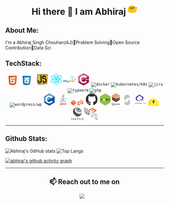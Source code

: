 <h1 align="center">Hi there 👋 I am  Abhiraj  <img src="https://raw.githubusercontent.com/AnmolVerma404/AnmolVerma404/main/gif/happy.gif" width="30"/></h1>
<!-- <p align="center"> 
  Visitors count<br>
  <img src="https://profile-counter.glitch.me/AnmolVerma404/count.svg" />
</p> -->

## **About Me:**

I'm a Abhiraj Singh Chouhan(AJ)🔸Problem Solving🔸Open Source Contribution🔸Data Sci

## **TechStack:**

<p align="center">
<code><img height="40" src="https://raw.githubusercontent.com/AnmolVerma404/AnmolVerma404/main/gif/html.webp" alt="html"></code>
<code><img height="40" src="https://raw.githubusercontent.com/AnmolVerma404/AnmolVerma404/main/gif/css.webp" alt="css"></code>
<code> <img src="https://raw.githubusercontent.com/AnmolVerma404/AnmolVerma404/main/gif/js.webp" height="40" alt="js"></code>
<code><img height="40" src="https://raw.githubusercontent.com/AnmolVerma404/AnmolVerma404/main/gif/react.webp" alt="react"></code>
<code><img height="40" src="https://raw.githubusercontent.com/AnmolVerma404/AnmolVerma404/57349ace8ef179db36676b6c893c209311d4fd6d/svg/mysql.svg" alt="mysql"></code>
<code><img height="40" src="https://raw.githubusercontent.com/AnmolVerma404/AnmolVerma404/57349ace8ef179db36676b6c893c209311d4fd6d/svg/cpp.svg"  alt="cpp/c++"></code>
<code><img height="40" src="./svg/docker.svg" alt="docker"></code>
<code><img height="40" src="./svg/kubernetes.svg"  alt="kubernetes/k8s"></code>
<code><img height="40" src="./svg/jira.svg" alt="jira"></code>
<code><img height="40" src="./svg/typeorm.svg" alt="typeorm"></code>
<code><img height="40" src="./svg/php.svg" alt="php"></code>
<br>
<code><img height="40" src="./svg/wordpress.svg" alt="wordpress/wp"></code>
<code><img height="40" src="https://raw.githubusercontent.com/AnmolVerma404/AnmolVerma404/57349ace8ef179db36676b6c893c209311d4fd6d/svg/c.svg"  alt="c"></code>
<code><img height="40" src="https://raw.githubusercontent.com/AnmolVerma404/AnmolVerma404/57349ace8ef179db36676b6c893c209311d4fd6d/svg/java.svg" alt="java"></code>
<code><img height="20" src="https://raw.githubusercontent.com/AnmolVerma404/AnmolVerma404/main/gif/git.webp" alt="git"></code>
<code><img height="40" src="https://raw.githubusercontent.com/AnmolVerma404/AnmolVerma404/main/gif/github.webp" alt="github"></code>
<code><img height="40" src="https://raw.githubusercontent.com/AnmolVerma404/AnmolVerma404/main/gif/nodejs.webp" alt="nodejs"></code>
<code><img height="40" src="https://raw.githubusercontent.com/AnmolVerma404/AnmolVerma404/57349ace8ef179db36676b6c893c209311d4fd6d/svg/ganache.svg"  alt="ganache"></code>
<code><img height="37" src="https://raw.githubusercontent.com/AnmolVerma404/AnmolVerma404/main/image/solidity.png" alt="solidity"></code>
<code><img height="40" src="https://raw.githubusercontent.com/AnmolVerma404/AnmolVerma404/main/image/ethersjs.png" alt="ethersjs"></code>
<code><img height="25" src="https://raw.githubusercontent.com/AnmolVerma404/AnmolVerma404/main/image/hardhat.png" alt="hardhat"></code>
<code><img height="40" src="https://raw.githubusercontent.com/AnmolVerma404/AnmolVerma404/main/image/truffle.png" alt="truffle"></code>
<code><img height="40" src="https://raw.githubusercontent.com/AnmolVerma404/AnmolVerma404/main/image/web3.png" alt="web3"></code>
</p>

---

## **Github Stats:**

<p align="center">
  
  ![Abhiraj's GitHub stats](https://github-readme-stats.vercel.app/api?username=ajokbyy&count_private=true&show_icons=true&theme=vision-friendly-dark&line_height=40)
  ![Top Langs](https://github-readme-stats.vercel.app/api/top-langs/?username=ajokbyy&hide=html,css&theme=vision-friendly-dark&count_private=true&line_height=40)

</p>
<p align = "center">
  
[![abhiraj's github activity graph](https://github-readme-activity-graph.vercel.app/graph?username=ajokbyy&bg_color=000000&color=fa7900&line=fb8c1d&point=fb3b02&area=true&hide_border=true)](https://github.com/ashutosh00710/github-readme-activity-graph)
  
</p>

---

 <h2 align="center">📫 Reach out to me on</h2>
<p align="center">
    <a target="_blank"href="https:https://www.linkedin.com/in/abhirajsinghchouhan/"><img src="https://img.shields.io/badge/linkedin-%230077B5.svg?&style=for-the-badge&logo=linkedin&logoColor=white" /></a>&nbsp;&nbsp;&nbsp;&nbsp;
</p>
